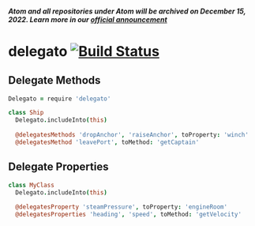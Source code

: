 ##### Atom and all repositories under Atom will be archived on December 15, 2022. Learn more in our [official announcement](https://github.blog/2022-06-08-sunsetting-atom/)
 # delegato [![Build Status](https://travis-ci.org/atom/delegato.png?branch=master)](https://travis-ci.org/atom/delegato)

## Delegate Methods

```coffee
Delegato = require 'delegato'

class Ship
  Delegato.includeInto(this)
  
  @delegatesMethods 'dropAnchor', 'raiseAnchor', toProperty: 'winch'
  @delegatesMethod 'leavePort', toMethod: 'getCaptain'
```

## Delegate Properties

```coffee
class MyClass
  Delegato.includeInto(this)
  
  @delegatesProperty 'steamPressure', toProperty: 'engineRoom'
  @delegatesProperties 'heading', 'speed', toMethod: 'getVelocity'
```
